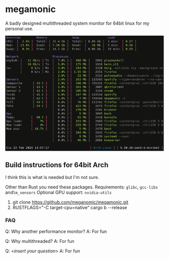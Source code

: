 # megamonic
A badly designed multithreaded system monitor for 64bit linux for my personal use.

![Screenshot](screenshot.png)

## Build instructions for 64bit Arch
I think this is what is needed but I'm not sure.

Other than Rust you need these packages.
Requirements: `glibc`, `gcc-libs` and`lm_sensors`
Optional GPU support: `nvidia-utils`

1. git clone https://github.com/meganomic/megamonic.git
2. RUSTFLAGS="-C target-cpu=native" cargo b --release

### FAQ

Q: Why another performance monitor?
A: For fun

Q: Why multithreaded?
A: For fun

Q: <*insert your question*>
A: For fun
